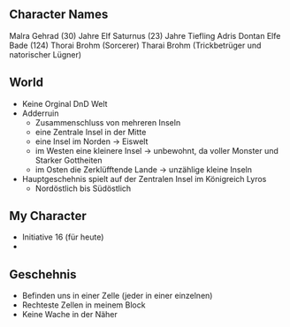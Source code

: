 ## Character Names
Malra 
Gehrad (30) Jahre Elf
Saturnus (23) Jahre Tiefling
Adris Dontan  Elfe Bade (124)
Thorai Brohm (Sorcerer) 
Tharai Brohm (Trickbetrüger und natorischer Lügner)


## World
+ Keine Orginal DnD Welt
+ Adderruin
	+ Zusammenschluss von mehreren Inseln
	+ eine Zentrale Insel in der Mitte
	+ eine Insel im Norden -> Eiswelt
	+ im Westen eine kleinere Insel -> unbewohnt, da voller Monster und Starker Gottheiten
	+ im Osten die Zerklüfftende Lande -> unzählige kleine Inseln
+ Hauptgeschehnis spielt auf der Zentralen Insel im Königreich Lyros
	+ Nordöstlich bis Südöstlich


## My Character
+ Initiative 16 (für heute)
+ 


## Geschehnis 
+ Befinden uns in einer Zelle (jeder in einer einzelnen)
+ Rechteste Zellen in meinem Block
+ Keine Wache in der Näher